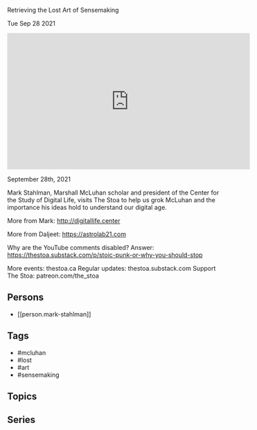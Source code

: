 

 Retrieving the Lost Art of Sensemaking

Tue Sep 28 2021

<iframe width="560" height="315" src="https://www.youtube.com/embed/XyawN5KGM80" title="McLuhan: Retrieving the Lost Art of Sensemaking w/ Mark Stahlman" frameborder="0" allow="accelerometer; autoplay; clipboard-write; encrypted-media; gyroscope; picture-in-picture" allowfullscreen ></iframe>

September 28th, 2021

Mark Stahlman, Marshall McLuhan scholar and president of the Center for the Study of Digital Life, visits The Stoa to help us grok McLuhan and the importance his ideas hold to understand our digital age.

More from Mark: http://digitallife.center

More from Daljeet: https://astrolab21.com

Why are the YouTube comments disabled? Answer: https://thestoa.substack.com/p/stoic-punk-or-why-you-should-stop

More events: thestoa.ca 
Regular updates: thestoa.substack.com 
Support The Stoa: patreon.com/the_stoa

## Persons

- [[person.mark-stahlman]]

## Tags

- #mcluhan
- #lost
- #art
- #sensemaking

## Topics



## Series



